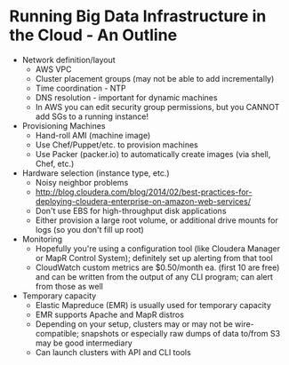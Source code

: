 # Running Big Data Infrastructure in the Cloud - An Outline

* Network definition/layout
  * AWS VPC
  * Cluster placement groups (may not be able to add incrementally)
  * Time coordination - NTP
  * DNS resolution - important for dynamic machines
  * In AWS you can edit security group permissions, but you CANNOT add SGs to a running instance!
* Provisioning Machines
  * Hand-roll AMI (machine image)
  * Use Chef/Puppet/etc. to provision machines
  * Use Packer (packer.io) to automatically create images (via shell, Chef, etc.)
* Hardware selection (instance type, etc.)
  * Noisy neighbor problems
  * http://blog.cloudera.com/blog/2014/02/best-practices-for-deploying-cloudera-enterprise-on-amazon-web-services/
  * Don't use EBS for high-throughput disk applications
  * Either provision a large root volume, or additional drive mounts for logs (so you don't fill up root)
* Monitoring
  * Hopefully you're using a configuration tool (like Cloudera Manager or MapR Control System); definitely set up alerting from that tool
  * CloudWatch custom metrics are $0.50/month ea. (first 10 are free) and can be written from the output of any CLI program; can alert from those as well
* Temporary capacity
  * Elastic Mapreduce (EMR) is usually used for temporary capacity
  * EMR supports Apache and MapR distros
  * Depending on your setup, clusters may or may not be wire-compatible; snapshots or especially raw dumps of data to/from S3 may be good intermediary
  * Can launch clusters with API and CLI tools
